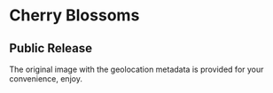 # Cherry Blossoms
## Public Release
The original image with the geolocation metadata is provided for your convenience, enjoy.
